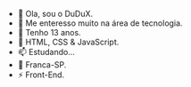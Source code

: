 - 👋 Ola, sou o DuDuX.
- 👀 Me enteresso muito na área de tecnologia.
- 🌱 Tenho 13 anos.
- 💞️ HTML, CSS & JavaScript.
- 📫 Estudando...
- 🌃 Franca-SP.
- ⚡ Front-End.

<!---
DuduYessir/DuduYessir is a ✨ special ✨ repository because its `README.md` (this file) appears on your GitHub profile.
You can click the Preview link to take a look at your changes.
--->
